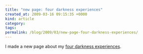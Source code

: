 ```yaml
---
title: "new page: four darkness experiences"
created_at: 2009-03-16 09:15:35 +0000
kind: article
category: 
tags: 
permalink: /blog/2009/03/new-page-four-darkness-experiences/
---
```


I made a new page about my [four darkness experiences][1].

   [1]: /reports/four-darkness-experiences/
